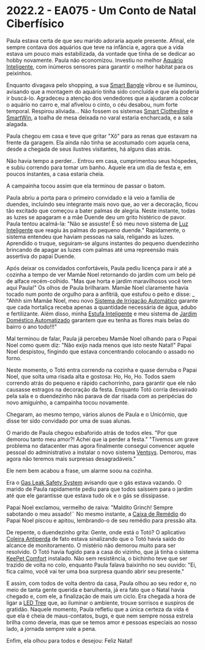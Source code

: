 # 2022.2 - EA075 - Um Conto de Natal Ciberfísico

Paula estava certa de que seu marido adoraria aquele presente.
Afinal, ele sempre contava dos aquários que teve na infância e, agora que a vida estava um pouco mais estabilizada, da vontade que tinha de se dedicar ao hobby novamente.
Paula não economizou. Investiu no melhor [Aquário Inteligente](https://github.com/pdpcosta/ea075/blob/main/2022.2/Aquario_Inteligente/ea075-E1.md), com inúmeros sensores para garantir o melhor habitat para os peixinhos.

Enquanto divagava pelo shopping, a sua [Smart Bangle](https://github.com/pdpcosta/ea075/tree/main/2022.2/smart_bangle) vibrou e se iluminou, avisando que a montagem do aquário tinha sido concluída e que ela poderia ir buscá-lo.
Agradeceu a atenção dos vendedores que a ajudaram a colocar o aquário no carro e, mal afivelou o cinto, o céu desabou, num forte temporal.
Respirou aliviada...
Não fossem os sistemas [Smart Clothesline](https://github.com/pdpcosta/ea075/blob/main/2022.2/SmartClothesline/SmartClothesline.md) e [SmartWin](https://github.com/pdpcosta/ea075/tree/main/2022.2/SmartWin), a toalha de mesa deixada no varal estaria encharcada, e a sala alagada.

Paula chegou em casa e teve que gritar "Xô" para as renas que estavam na frente da garagem. 
Ela ainda não tinha se acostumado com aquela cena, desde a chegada de seus ilustres visitantes, há alguns dias atrás.

Não havia tempo a perder... Entrou em casa, cumprimentou seus hóspedes, e subiu correndo para tomar um banho. Aquele era um dia de festa e, em poucos instantes, a casa estaria cheia.

A campainha tocou assim que ela terminou de passar o batom.

Paula abriu a porta para o primeiro convidado e lá veio a família de duendes, incluindo seu integrante mais novo que, ao ver a decoração, ficou tão excitado que começou a bater palmas de alegria. Neste instante, todas as luzes se apagaram e a mãe Duende deu um grito histérico de pavor.
Paula tentou acalmá-la: "Não se assuste! É só meu novo sistema de [Luz Inteligente](https://github.com/pdpcosta/ea075/tree/main/2022.2/luz%20inteligente) que reagiu às palmas do pequeno duende." 
Rapidamente, o sistema entendeu que haviam pessoas na sala, religando as luzes. Aprendido o truque, seguiram-se alguns instantes do pequeno duendezinho brincando de apagar as luzes com palmas até uma repreensão mais assertiva do papai Duende.

Após deixar os convidados confortáveis, Paula pediu licença para ir até a cozinha a tempo de ver Mamãe Noel retornando do jardim com um belo pé de alface recém-colhido.
"Mas que horta e jardim maravilhosos você tem aqui Paula!" 
Os olhos de Paula brilharam. Mamãe Noel claramente havia tocado num ponto de orgulho para a anfitriã, que estufou o peito e disse:
_ "Ahhh sim Mamãe Noel, meu novo [Sistema de Irrigação Automático](https://github.com/pdpcosta/ea075/tree/main/2022.2/irrigador-horta) garante que cada hortaliça receba apenas a quantidade necessária de água, adubo e fertilizante. Além disso, minha [Estufa Inteligente](https://github.com/pdpcosta/ea075/tree/main/2022.2/Estufa%20Inteligente) e meu sistema de [Jardim Doméstico Automatizado](https://github.com/pdpcosta/ea075/tree/main/2022.2/Jardim%20Domestico%20Automatizado) garantem que eu tenha as flores mais belas do bairro o ano todo!!!"

Mal terminou de falar, Paula já percebeu Mamãe Noel olhando para o Papai Noel como quem diz: "Não exijo nada menos que isto neste Natal!"
Papai Noel despistou, fingindo que estava concentrando colocando o assado no forno.

Neste momento, o Totó entra correndo na cozinha e quase derruba o Papai Noel, que solta uma risada alta e gostosa: Ho, Ho, Ho. Todos saem correndo atrás do pequeno e rápido cachorrinho, para garantir que ele não causasse estragos na decoração da festa. Enquanto Totó corria desvairado pela sala e o duendezinho não parava de dar risada com as peripécias do novo amiguinho, a campainha tocou novamente.

Chegaram, ao mesmo tempo, vários alunos de Paula e o Unicórnio, que disse ter sido convidado por uma de suas alunas. 

O marido de Paula chegou esbaforido atrás de todos eles. 
"Por que demorou tanto meu amor?! Achei que ia perder a festa."
"Tivemos um grave problema no datacenter mas agora finalmente consegui convencer aquele pessoal do administrativo a instalar o novo sistema [Ventsys](https://github.com/pdpcosta/ea075/tree/main/2022.2/ventsys). Demorou, mas agora não teremos mais surpresas desagradáveis."

Ele nem bem acabou a frase, um alarme soou na cozinha. 

Era o [Gas Leak Safety System](https://github.com/vtrsa/ea075/tree/main/2022.2/Gas%20Leak%20Safety%20System) avisando que o gás estava vazando. 
O marido de Paula rapidamente pediu para que todos saíssem para o jardim até que ele garantisse que estava tudo ok e o gás se dissipasse.

Papai Noel exclamou, vermelho de raiva: "Maldito Grinch! Sempre sabotando o meu assado!¨
No mesmo instante, a [Caixa de Remédio](https://github.com/pdpcosta/ea075/tree/main/2022.2/caixaDeRemedio) do Papai Noel piscou e apitou, lembrando-o de seu remédio para pressão alta.

De repente, o duendezinho grita: Gente, onde está o Totó?
O aplicativo [Coleira Antiperda](https://github.com/pdpcosta/ea075/tree/main/2022.2/Coleira-antiperda) de fato estava sinalizando que o Totó havia saído do alcance de monitoramento.
O mistério não demorou muito para ser resolvido. O Totó havia fugido para a casa do vizinho, que já tinha o sistema [KeePet Comfort](https://github.com/pdpcosta/ea075/tree/main/2022.2/KeePet_Comfort) instalado.
Não sem resistência, o bichinho teve que ser trazido de volta no colo, enquanto Paula falava baixinho no seu ouvido: "Ei, fica calmo, você vai ter uma boa surpresa quando abrir seu presente."

E assim, com todos de volta dentro da casa, Paula olhou ao seu redor e, no meio de tanta gente querida e barulhenta, já era fato que o Natal havia chegado e, com ele, a finalização de mais um ciclo.
Era chegada a hora de ligar a [LED Tree](https://github.com/pdpcosta/ea075/tree/main/2022.2/LED_tree) que, ao iluminar o ambiente, trouxe sorrisos e suspiros de gratidão.
Naquele momento, Paula refletiu que a única certeza da vida é que ela é cheia de maus-contatos, bugs, e que nem sempre nossa estrela brilha como deveria, mas que se temos amor e pessoas especiais ao nosso lado, a jornada sempre vale a pena.

Enfim, ela olhou para todos e desejou: Feliz Natal!
